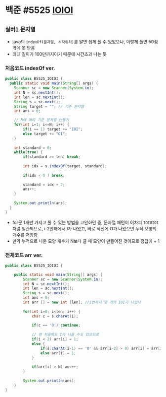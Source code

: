 # 백준 #5525 [IOIOI](https://www.acmicpc.net/problem/5525)
`실버1` `문자열`
---
- java의 `indexOf(문자열, 시작위치)`를 알면 쉽게 풀 수 있었으나, 이렇게 풀면 50점밖에 못 받음
- 최대 길이가 100만까지이기 때문에 시간초과 나는 듯

### 처음코드 indexOf ver.
```java
public class B5525_IOIOI {
  public static void main(String[] args) {
  	Scanner sc = new Scanner(System.in);
  	int N = sc.nextInt();
  	int len = sc.nextInt();
  	String s = sc.next();
  	String target = ""; // 기준 문자열
  	int ans = 0;

    // N에 따라 기준 문자열 만들기 
  	for(int i=1; i<=N; i++) {
  		if(i == 1) target += "IOI";
  		else target += "OI";
  	}
  	
  	int standard = 0;
  	while(true) {
  		if(standard >= len) break;
  		
  		int idx = s.indexOf(target, standard);
  
  		if(idx < 0 ) break;
  		
  		standard = idx + 2;
  		ans++;
  	}
  	
  	System.out.println(ans);
  }
}
```
- for문 1개만 가지고 풀 수 있는 방법을 고안하던 중, 문자열 패턴이 어차피 `IOIOIOI`처럼 일관되므로, i-2번째에서 I가 나왔고, 바로 직전에 O가 나왔으면 누적 모양의 개수를 저장함
- 만약 누적으로 나온 모양 개수가 N보다 클 때 모양이 만들어진 것이므로 정답에 + 1

### 전체코드 arr ver.
```java
public class B5525_IOIOI {

	public static void main(String[] args) {
		Scanner sc = new Scanner(System.in);
		int N = sc.nextInt();
		int len = sc.nextInt();
		String s = sc.next();
		int ans = 0;
		int arr [] = new int [len]; //i번까지 몇 개의 IOI가 나왔나 
		
		for(int i=0; i<len; i++) {
			char c = s.charAt(i);
			
			if(c == 'O') continue;
			
			// 맨 처음에도 I가 나올 수도 있으므로 
			if(i < 2) arr[i] = 1;
			else {
				if(s.charAt(i-1) == 'O' && arr[i-2] > 0) arr[i] = arr[i-2] + 1;
				else arr[i] = 1;
			}
			
			if(arr[i] > N) ans++;
		}
		
		System.out.println(ans);
	}
}
```
